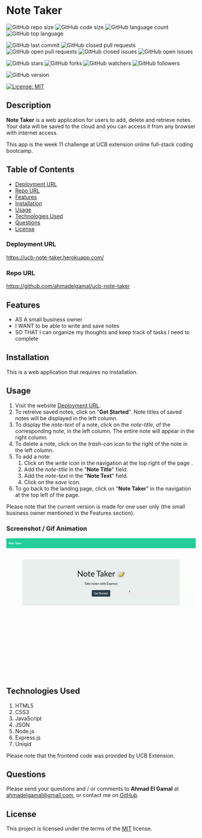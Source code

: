 # Note Taker

![GitHub repo size](https://img.shields.io/github/repo-size/ahmadelgamal/ucb-note-taker?style=plastic)
![GitHub code size](https://img.shields.io/github/languages/code-size/ahmadelgamal/ucb-note-taker?style=plastic)
![GitHub language count](https://img.shields.io/github/languages/count/ahmadelgamal/ucb-note-taker?style=plastic)
![GitHub top language](https://img.shields.io/github/languages/top/ahmadelgamal/ucb-note-taker?style=plastic)

![GitHub last commit](https://img.shields.io/github/last-commit/ahmadelgamal/ucb-note-taker?style=plastic)
![GitHub closed pull requests](https://img.shields.io/github/issues-pr-closed-raw/ahmadelgamal/ucb-note-taker?color=green&style=plastic)
![GitHub open pull requests](https://img.shields.io/github/issues-pr-raw/ahmadelgamal/ucb-note-taker?color=red&style=plastic)
![GitHub closed issues](https://img.shields.io/github/issues-closed-raw/ahmadelgamal/ucb-note-taker?color=green&style=plastic)
![GitHub open issues](https://img.shields.io/github/issues-raw/ahmadelgamal/ucb-note-taker?color=red&style=plastic)

![GitHub stars](https://img.shields.io/github/stars/ahmadelgamal/ucb-note-taker?style=social)
![GitHub forks](https://img.shields.io/github/forks/ahmadelgamal/ucb-note-taker?style=social)
![GitHub watchers](https://img.shields.io/github/watchers/ahmadelgamal/ucb-note-taker?style=social)
![GitHub followers](https://img.shields.io/github/followers/ahmadelgamal?style=social)

![GitHub version](https://img.shields.io/github/package-json/v/ahmadelgamal/ucb-note-taker?color=red&style=plastic)

[![License: MIT](https://img.shields.io/badge/License-MIT-yellow.svg)](https://opensource.org/licenses/MIT)

## Description
**Note Taker** is a web application for users to add, delete and retrieve notes. Your data will be saved to the cloud and you can access it from any browser with internet access. 

This app is the week 11 challenge at UCB extension online full-stack coding bootcamp.

## Table of Contents
- [Deployment URL](#Deployment-URL)
- [Repo URL](#Repo-URL)
- [Features](#Features)
- [Installation](#Installation)
- [Usage](#Usage)
- [Technologies Used](#Technologies-Used)
- [Questions](#Questions)
- [License](#License)

### Deployment URL
https://ucb-note-taker.herokuapp.com/

### Repo URL
https://github.com/ahmadelgamal/ucb-note-taker

## Features
- AS A small business owner
- I WANT to be able to write and save notes
- SO THAT I can organize my thoughts and keep track of tasks I need to complete

## Installation
This is a web application that requires no installation.

## Usage
1. Visit the website [Deployment URL](https://ucb-note-taker.herokuapp.com/).
1. To retreive saved notes, click on "**Get Started**". Note titles of saved notes will be displayed in the left column.
1. To display the _note-text_ of a note, click on the _note-title_, of the corresponding note, in the left column. The entire note will appear in the right column.
1. To delete a note, click on the _trash-can_ icon to the right of the note in the left column.
1. To add a note:
   1. Click on the _write_ icon in the navigation at the top right of the page .
   1. Add the _note-title_ in the "**Note Title**" field.
   1. Add the _note-text_ in the "**Note Text**" field.
   1. Click on the _save_ icon.
1. To go back to the landing page, click on "**Note Taker**" in the navigation at the top left of the page.

Please note that the current version is made for one user only (the small business owner mentioned in the Features section).

### Screenshot / Gif Animation
![Screenshot / Gif Animation](./public/assets/images/demo.gif)

## Technologies Used
1. HTML5
1. CSS3
1. JavaScript
1. JSON
1. Node.js
1. Express.js
1. Uniqid

Please note that the frontend code was provided by UCB Extension.

## Questions
Please send your questions and / or comments to **Ahmad El Gamal** at ahmadelgamal@gmail.com, or contact me on [GitHub](https://github.com/ahmadelgamal).

## License
This project is licensed under the terms of the [MIT](https://opensource.org/licenses/MIT) license.
